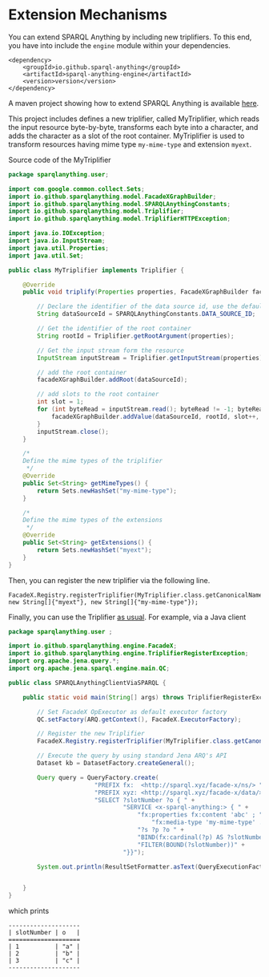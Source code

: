 # Extension Mechanisms

You can extend SPARQL Anything by including new triplifiers.
To this end, you have into include the `engine` module within your dependencies.

```
<dependency>
    <groupId>io.github.sparql-anything</groupId>
    <artifactId>sparql-anything-engine</artifactId>
    <version>version</version>
</dependency>
```

A maven project showing how to extend SPARQL Anything is available [here](https://github.com/SPARQL-Anything/JavaExtensionExample).

This project includes defines a new triplifier, called MyTriplifier, which reads the input resource byte-by-byte, transforms each byte into a character, and adds the character as a slot of the root container.
MyTriplifier is used to transform resources having mime type `my-mime-type` and extension `myext`.

Source code of the MyTriplifier

```java
package sparqlanything.user;

import com.google.common.collect.Sets;
import io.github.sparqlanything.model.FacadeXGraphBuilder;
import io.github.sparqlanything.model.SPARQLAnythingConstants;
import io.github.sparqlanything.model.Triplifier;
import io.github.sparqlanything.model.TriplifierHTTPException;

import java.io.IOException;
import java.io.InputStream;
import java.util.Properties;
import java.util.Set;

public class MyTriplifier implements Triplifier {

    @Override
    public void triplify(Properties properties, FacadeXGraphBuilder facadeXGraphBuilder) throws IOException, TriplifierHTTPException {

        // Declare the identifier of the data source id, use the default data source id "".
        String dataSourceId = SPARQLAnythingConstants.DATA_SOURCE_ID;

        // Get the identifier of the root container
        String rootId = Triplifier.getRootArgument(properties);

        // Get the input stream form the resource
        InputStream inputStream = Triplifier.getInputStream(properties);

        // add the root container
        facadeXGraphBuilder.addRoot(dataSourceId);

        // add slots to the root container
        int slot = 1;
        for (int byteRead = inputStream.read(); byteRead != -1; byteRead = inputStream.read()) {
            facadeXGraphBuilder.addValue(dataSourceId, rootId, slot++, (char) byteRead);
        }
        inputStream.close();
    }

    /*
    Define the mime types of the triplifier
     */
    @Override
    public Set<String> getMimeTypes() {
        return Sets.newHashSet("my-mime-type");
    }

    /*
    Define the mime types of the extensions
     */
    @Override
    public Set<String> getExtensions() {
        return Sets.newHashSet("myext");
    }
}

```

Then, you can register the new triplifier via the following line.

```
FacadeX.Registry.registerTriplifier(MyTriplifier.class.getCanonicalName(), new String[]{"myext"}, new String[]{"my-mime-type"});
```

Finally, you can use the Triplifier [as usual](README.md#usage). For example, via a Java client

```java
package sparqlanything.user ;

import io.github.sparqlanything.engine.FacadeX;
import io.github.sparqlanything.engine.TriplifierRegisterException;
import org.apache.jena.query.*;
import org.apache.jena.sparql.engine.main.QC;

public class SPARQLAnythingClientViaSPARQL {

	public static void main(String[] args) throws TriplifierRegisterException {

		// Set FacadeX OpExecutor as default executor factory
		QC.setFactory(ARQ.getContext(), FacadeX.ExecutorFactory);

		// Register the new Triplifier
		FacadeX.Registry.registerTriplifier(MyTriplifier.class.getCanonicalName(), new String[]{"myext"}, new String[]{"my-mime-type"});

		// Execute the query by using standard Jena ARQ's API
		Dataset kb = DatasetFactory.createGeneral();

		Query query = QueryFactory.create(
						"PREFIX fx:  <http://sparql.xyz/facade-x/ns/> " +
						"PREFIX xyz: <http://sparql.xyz/facade-x/data/> " +
						"SELECT ?slotNumber ?o { " +
								"SERVICE <x-sparql-anything:> { " +
									"fx:properties fx:content 'abc' ; " +
										"fx:media-type 'my-mime-type' . " +
									"?s ?p ?o " +
									"BIND(fx:cardinal(?p) AS ?slotNumber) " +
									"FILTER(BOUND(?slotNumber))" +
								"}}");

		System.out.println(ResultSetFormatter.asText(QueryExecutionFactory.create(query,kb).execSelect()));


	}
}
```

which prints

```
--------------------
| slotNumber | o   |
====================
| 1          | "a" |
| 2          | "b" |
| 3          | "c" |
--------------------
```